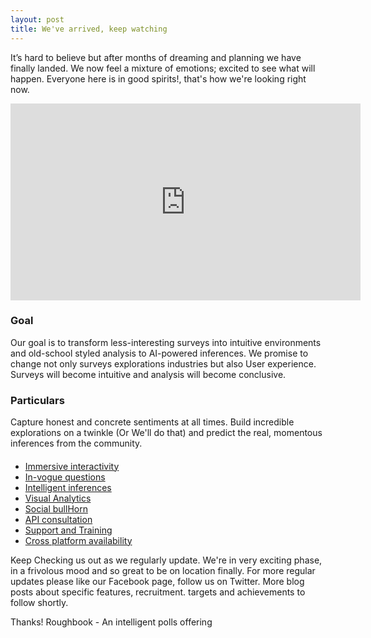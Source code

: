 ```yaml
---
layout: post
title: We've arrived, keep watching
---
```


It’s hard to believe but after months of dreaming and planning we have finally landed. We now feel a mixture of emotions;
excited to see what will happen. Everyone here is in good spirits!, that's how we're looking right now. 

<iframe width="560" height="315" src="https://www.roughbook.xyz/" frameborder="0" allowfullscreen></iframe>
                                                                                       
### Goal

Our goal is to transform less-interesting surveys into intuitive environments and old-school styled analysis to
AI-powered inferences. We promise to change not only surveys explorations industries but also User experience.
Surveys will become intuitive and analysis will become conclusive.


### Particulars

Capture honest and concrete sentiments at all times. Build incredible explorations on a twinkle (Or We'll do that) and
predict the real, momentous inferences from the community.

#### 

* [Immersive interactivity](https://www.roughbook.xyz/immersive-interactivity.html)
* [In-vogue questions](https://www.roughbook.xyz/in-vogue_questions.html)
* [Intelligent inferences](https://www.roughbook.xyz/intelligent-inferences.html)
* [Visual Analytics](https://www.roughbook.xyz/visual-analytics.html)
* [Social bullHorn](https://www.roughbook.xyz/social-bullhorn.html)
* [API consultation](https://www.roughbook.xyz/api-consultation.html)
* [Support and Training](https://www.roughbook.xyz/support-and-training.html)
* [Cross platform availability](https://roughbook.xyz/cross-platform.html)

Keep Checking us out as we regularly update. We're in very exciting phase, in a frivolous mood and
so great to be on location finally. For more regular updates please like our Facebook page, follow us on Twitter.
More blog posts about specific features, recruitment. targets and achievements to follow shortly.

Thanks!
Roughbook - An intelligent polls offering